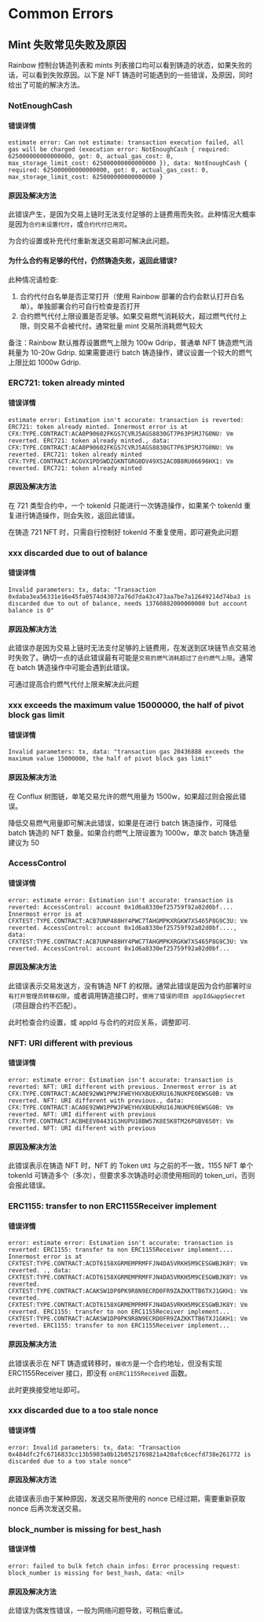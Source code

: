 # Common Errors

## Mint 失败常见失败及原因

Rainbow 控制台铸造列表和 mints 列表接口均可以看到铸造的状态，如果失败的话，可以看到失败原因。以下是 NFT 铸造时可能遇到的一些错误，及原因，同时给出了可能的解决方法。

### NotEnoughCash

#### 错误详情

```text
estimate error: Can not estimate: transaction execution failed, all gas will be charged (execution error: NotEnoughCash { required: 625000000000000000, got: 0, actual_gas_cost: 0, max_storage_limit_cost: 625000000000000000 }), data: NotEnoughCash { required: 625000000000000000, got: 0, actual_gas_cost: 0, max_storage_limit_cost: 625000000000000000 }
```

#### 原因及解决方法

此错误产生，是因为交易上链时无法支付足够的上链费用而失败。此种情况大概率是因为`合约未设置代付`，或`合约代付已用完`。

为合约设置或补充代付重新发送交易即可解决此问题。

#### 为什么合约有足够的代付，仍然铸造失败，返回此错误?

此种情况请检查:

1. 合约代付白名单是否正常打开（使用 Rainbow 部署的合约会默认打开白名单）。单独部署合约可自行检查是否打开
2. 合约燃气代付上限设置是否足够。如果交易燃气消耗较大，超过燃气代付上限，则交易不会被代付。通常批量 mint 交易所消耗燃气较大

备注：Rainbow 默认推荐设置燃气上限为 100w Gdrip，普通单 NFT 铸造燃气消耗量为  10-20w Gdrip. 如果需要进行 batch 铸造操作，建议设置一个较大的燃气上限比如 1000w Gdrip.

### ERC721: token already minted

#### 错误详情

```text
estimate error: Estimation isn't accurate: transaction is reverted: ERC721: token already minted. Innermost error is at CFX:TYPE.CONTRACT:ACA0P90602FKGS7CVRJ5AGS8830GT7P63PSMJ7G0NU: Vm reverted. ERC721: token already minted., data: CFX:TYPE.CONTRACT:ACA0P90602FKGS7CVRJ5AGS8830GT7P63PSMJ7G0NU: Vm reverted. ERC721: token already minted CFX:TYPE.CONTRACT:ACGVX1PDSWDZGKNTGRG0DV49XS2AC0B8RU06696HX1: Vm reverted. ERC721: token already minted
```

#### 原因及解决方法

在 721 类型合约中，一个 tokenId 只能进行一次铸造操作，如果某个 tokenId 重复进行铸造操作，则会失败，返回此错误。

在铸造 721 NFT 时，只需自行控制好 tokenId 不重复使用，即可避免此问题

### xxx discarded due to out of balance

#### 错误详情

```text
Invalid parameters: tx, data: "Transaction 0xdaba3ea56331e16e45fa0574d43072a76d7da43c473aa7be7a12649214d74ba3 is discarded due to out of balance, needs 13760882000000000 but account balance is 0"
```

#### 原因及解决方法

此错误亦是因为交易上链时无法支付足够的上链费用，在发送到区块链节点交易池时失败了。确切一点的话此错误最有可能是`交易的燃气消耗超过了合约燃气上限`。通常在 batch 铸造操作中可能会遇到此错误。

可通过提高合约燃气代付上限来解决此问题

### xxx exceeds the maximum value 15000000, the half of pivot block gas limit

#### 错误详情

```text
Invalid parameters: tx, data: "transaction gas 20436888 exceeds the maximum value 15000000, the half of pivot block gas limit"
```

#### 原因及解决方法

在 Conflux 树图链，单笔交易允许的燃气用量为 1500w，如果超过则会报此错误。

降低交易燃气用量即可解决此错误，如果是在进行 batch 铸造操作，可降低 batch 铸造的 NFT 数量。如果合约燃气上限设置为 1000w，单次 batch 铸造量建议为 50

### AccessControl

#### 错误详情

```text
error: estimate error: Estimation isn't accurate: transaction is reverted: AccessControl: account 0x1d6a8330ef25759f92a02d0bf.... Innermost error is at CFXTEST:TYPE.CONTRACT:ACB7UNP488HY4PWC7TAHGMPKXRGKW7XS465P8G9C3U: Vm reverted. AccessControl: account 0x1d6a8330ef25759f92a02d0bf...., data: CFXTEST:TYPE.CONTRACT:ACB7UNP488HY4PWC7TAHGMPKXRGKW7XS465P8G9C3U: Vm reverted. AccessControl: account 0x1d6a8330ef25759f92a02d0bf...
```

#### 原因及解决方法

此错误表示交易发送方，没有铸造 NFT 的权限。通常此错误是因为合约部署时`没有打开管理员转移权限`，或者调用铸造接口时，`使用了错误的项目 appId&appSecret` （项目跟合约不匹配）。

此时检查合约设置，或 appId 与合约的对应关系，调整即可.

### NFT: URI different with previous

#### 错误详情

```
error: estimate error: Estimation isn't accurate: transaction is reverted: NFT: URI different with previous. Innermost error is at CFX:TYPE.CONTRACT:ACA0E92WW1PPWJFWEYHVXBUEKRU16JNUKPE0EWSG0B: Vm reverted. NFT: URI different with previous., data: CFX:TYPE.CONTRACT:ACA0E92WW1PPWJFWEYHVXBUEKRU16JNUKPE0EWSG0B: Vm reverted. NFT: URI different with previous
CFX:TYPE.CONTRACT:ACBHEEV04431G3HUPU18BW57K8E5K8TM26PGBV6S0Y: Vm reverted. NFT: URI different with previous
```

#### 原因及解决方法

此错误表示在铸造 NFT 时，NFT 的 Token `URI` 与之前的不一致，1155 NFT 单个 tokenId 可铸造多个（多次），但要求多次铸造时必须使用相同的 token_uri，否则会报此错误。

### ERC1155: transfer to non ERC1155Receiver implement

#### 错误详情

```
error: estimate error: Estimation isn't accurate: transaction is reverted: ERC1155: transfer to non ERC1155Receiver implement.... Innermost error is at CFXTEST:TYPE.CONTRACT:ACDT6158XGRMEMPRMFFJN4DA5VRKH5M9CESGWBJK8Y: Vm reverted. ., data: CFXTEST:TYPE.CONTRACT:ACDT6158XGRMEMPRMFFJN4DA5VRKH5M9CESGWBJK8Y: Vm reverted.
CFXTEST:TYPE.CONTRACT:ACAKSW1DP0PK9R8N9ECRD0FR9ZAZKKTTB6TXJ1GKH1: Vm reverted.
CFXTEST:TYPE.CONTRACT:ACDT6158XGRMEMPRMFFJN4DA5VRKH5M9CESGWBJK8Y: Vm reverted. ERC1155: transfer to non ERC1155Receiver implement...
CFXTEST:TYPE.CONTRACT:ACAKSW1DP0PK9R8N9ECRD0FR9ZAZKKTTB6TXJ1GKH1: Vm reverted. ERC1155: transfer to non ERC1155Receiver implement...
```

#### 原因及解决方法

此错误表示在 NFT 铸造或转移时，`接收方`是一个合约地址，但没有实现 ERC1155Receiver 接口，即没有 `onERC1155Received` 函数。

此时更换接受地址即可。

### xxx discarded due to a too stale nonce

#### 错误详情

```
error: Invalid parameters: tx, data: "Transaction 0x484dfc2fc6716833cc13b5903a0b12b0521769821a420afc6cecfd738e261772 is discarded due to a too stale nonce"
```

#### 原因及解决方法

此错误表示由于某种原因，发送交易所使用的 nonce 已经过期，需要重新获取 nonce 后再次发送交易。

### block_number is missing for best_hash

#### 错误详情

```
error: failed to bulk fetch chain infos: Error processing request: block_number is missing for best_hash, data: <nil>
```

#### 原因及解决方法

此错误为偶发性错误，一般为网络问题导致，可稍后重试。

